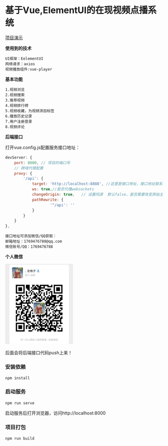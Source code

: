 # 基于Vue,ElementUI的在现视频点播系统

[项目演示](http://182.92.148.170:8080)

**使用到的技术**

```
UI框架：EelementUI
网络请求：axios
视频播放组件:vue-player
```

**基本功能**

```
1.视频浏览
2.视频搜索
3.推荐视频
4.视频排行榜
5.视频收藏，为视频添加标签
6.播放历史记录
7.用户注册登录
8.视频评论
```

**后端接口**

打开vue.config.js配置服务接口地址：

```javascript
devServer: {
	port: 8000, // 项目的端口号
	// 跨域代理配置
	proxy: {
		'/api': {
			target: 'http://localhost:8888', //这里是接口地址，接口地址联系作者获取
			ws: true,//是否代理websockets
			changeOrigin: true,   // 设置同源  默认false，是否需要改变原始主机头为目标URL
			pathRewrite: {
					'^/api': ''
			}		
		}
	}
},
```



```
接口地址可添加微信/QQ获取：
邮箱地址：1769476788@qq.com
微信账号/QQ：1769476788
```

**个人微信**

<img src="img/image-20200817121128341.png" alt="image-20200817121128341" style="zoom:25%;" />

后面会将后端接口代码push上来！

### 安装依赖

```
npm install
```

### 启动服务

```
npm run serve
```

启动服务后打开浏览器，访问http://localhost:8000

### 项目打包

```
npm run build
```


